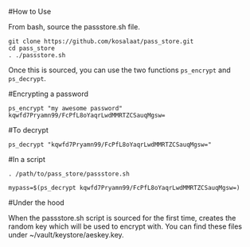 #How to Use

From bash, source the passstore.sh file.

```
git clone https://github.com/kosalaat/pass_store.git
cd pass_store
. ./passstore.sh
```

Once this is sourced, you can use the two functions `ps_encrypt` and `ps_decrypt`.

#Encrypting a password

```
ps_encrypt "my awesome password"
kqwfd7Pryamn99/FcPfL8oYaqrLwdMMRTZCSauqMgsw=
```

#To decrypt 

```
ps_decrypt "kqwfd7Pryamn99/FcPfL8oYaqrLwdMMRTZCSauqMgsw="
```

#In a script

```
. /path/to/pass_store/passstore.sh

mypass=$(ps_decrypt kqwfd7Pryamn99/FcPfL8oYaqrLwdMMRTZCSauqMgsw=)

```

#Under the hood

When the passstore.sh script is sourced for the first time, creates the random key which will be used to encrypt with. You can find these files under ~/vault/keystore/aeskey.key.




